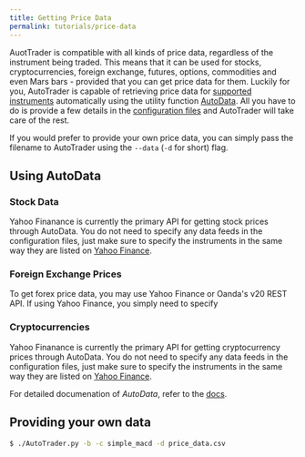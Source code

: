 ```yaml
---
title: Getting Price Data
permalink: tutorials/price-data
---
```



AuotTrader is compatible with all kinds of price data, regardless of the instrument being traded. This means that
it can be used for stocks, cryptocurrencies, foreign exchange, futures, options, commodities and even Mars 
bars - provided that you can get price data for them.
Luckily for you, AutoTrader is capable of retrieving price data for [supported instruments](../docs/brokers) automatically 
using the utility function [AutoData](../docs/autodata). All you have to do is provide a few details in the 
[configuration files](../docs/configuration) and AutoTrader will take care of the rest.

If you would prefer to provide your own price data, you can simply pass the filename to AutoTrader using the `--data` (`-d` 
for short) flag.



## Using AutoData


### Stock Data
Yahoo Finanance is currently the primary API for getting stock prices through AutoData. You do not need to specify
any data feeds in the configuration files, just make sure to specify the instruments in the same way they are listed on
[Yahoo Finance](https://finance.yahoo.com/). 


### Foreign Exchange Prices
To get forex price data, you may use Yahoo Finance or Oanda's v20 REST API. If using Yahoo Finance, you simply need to 
specify 


### Cryptocurrencies 
Yahoo Finanance is currently the primary API for getting cryptocurrency prices through AutoData. You do not need to specify
any data feeds in the configuration files, just make sure to specify the instruments in the same way they are listed on
[Yahoo Finance](https://finance.yahoo.com/cryptocurrencies/). 





For detailed documenation of *AutoData*, refer to the [docs](../docs/autodata).



## Providing your own data



```bash
$ ./AutoTrader.py -b -c simple_macd -d price_data.csv
```

